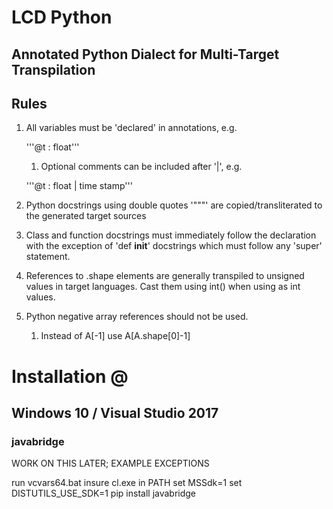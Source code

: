 # LCD Python #
## Annotated Python Dialect for Multi-Target Transpilation ##

## Rules ##
1. All variables must be 'declared' in annotations, e.g. 
	
    '''@t : float'''
	1. Optional comments can be included after '|', e.g. 
	
	'''@t : float | time stamp'''
2. Python docstrings using double quotes '"""' are copied/transliterated to the generated target sources
3. Class and function docstrings must immediately follow the declaration with the exception of 'def __init__' docstrings which must follow any 'super' statement.
4. References to .shape elements are generally transpiled to unsigned values in target languages.  Cast them using int() when using as int values.
5. Python negative array references should not be used.
	1. Instead of A[-1] use A[A.shape[0]-1] 


# Installation @
## Windows 10 / Visual Studio 2017 ##

### javabridge ##

WORK ON THIS LATER; EXAMPLE EXCEPTIONS

run vcvars64.bat
insure cl.exe in PATH
set MSSdk=1
set DISTUTILS_USE_SDK=1
pip install javabridge